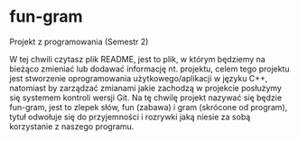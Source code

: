 # fun-gram

Projekt z programowania (Semestr 2)

W tej chwili czytasz plik README, jest to plik, w którym będziemy na bieżąco zmieniać lub dodawać informację nt. projektu, celem tego projektu jest stworzenie oprogramowania użytkowego/aplikacji w języku C++, natomiast by zarządzać zmianami jakie zachodzą w projekcie posłużymy się systemem kontroli wersji Git. Na tę chwilę projekt nazywać się będzie fun-gram, jest to zlepek słów, fun (zabawa) i gram (skrócone od program), tytuł odwołuje się do przyjemności i rozrywki jaką niesie za sobą korzystanie z naszego programu.
